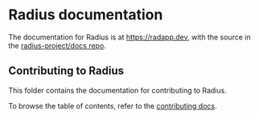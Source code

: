 # Radius documentation

The documentation for Radius is at https://radapp.dev, with the source in the [radius-project/docs repo](https://github.com/radius-project/docs).

## Contributing to Radius

This folder contains the documentation for contributing to Radius. 

To browse the table of contents, refer to the [contributing docs](./../CONTRIBUTING.md).
